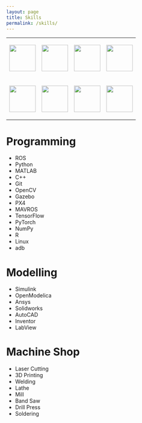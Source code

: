 ```yaml
---
layout: page
title: Skills
permalink: /skills/
---
```


<table border="0">
  <tr>
    <td><p align="center"><img src="../img/logos/skills/ros_logo.png"    height="70"></p></td>
    <td><p align="center"><img src="../img/logos/skills/python_logo.png" height="70"></p></td>
    <td><p align="center"><img src="../img/logos/skills/cpp_logo.png"    height="70"></p></td>
    <td><p align="center"><img src="../img/logos/skills/matlab_logo.png" height="70"></p></td>
  </tr>
  <tr>
    <td><p align="center"><img src="../img/logos/skills/ansys_logo.png"      height="70"></p></td>
    <td><p align="center"><img src="../img/logos/skills/px4_logo.png"        height="70"></p></td>
    <td><p align="center"><img src="../img/logos/skills/solidworks_logo.png" height="70"></p></td>
    <td><p align="center"><img src="../img/logos/skills/gazebo_logo.png"     height="70"></p></td>
  </tr>
</table>

# Programming
 * ROS
 * Python
 * MATLAB
 * C++
 * Git
 * OpenCV
 * Gazebo
 * PX4
 * MAVROS
 * TensorFlow
 * PyTorch
 * NumPy
 * R
 * Linux
 * adb

# Modelling
 * Simulink
 * OpenModelica
 * Ansys
 * Solidworks
 * AutoCAD
 * Inventor
 * LabView

# Machine Shop
 * Laser Cutting
 * 3D Printing
 * Welding
 * Lathe
 * Mill
 * Band Saw
 * Drill Press
 * Soldering